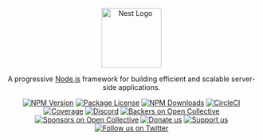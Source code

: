 <p align="center">
  <a href="http://nestjs.com/" target="blank"><img src="https://nestjs.com/img/logo-small.svg" width="120" alt="Nest Logo" /></a>
</p>

[circleci-image]: https://img.shields.io/circleci/build/github/nestjs/nest/master?token=abc123def456
[circleci-url]: https://circleci.com/gh/nestjs/nest

  <p align="center">A progressive <a href="http://nodejs.org" target="_blank">Node.js</a> framework for building efficient and scalable server-side applications.</p>
    <p align="center">
<a href="https://www.npmjs.com/~nestjscore" target="_blank"><img src="https://img.shields.io/npm/v/@nestjs/core.svg" alt="NPM Version" /></a>
<a href="https://www.npmjs.com/~nestjscore" target="_blank"><img src="https://img.shields.io/npm/l/@nestjs/core.svg" alt="Package License" /></a>
<a href="https://www.npmjs.com/~nestjscore" target="_blank"><img src="https://img.shields.io/npm/dm/@nestjs/common.svg" alt="NPM Downloads" /></a>
<a href="https://circleci.com/gh/nestjs/nest" target="_blank"><img src="https://img.shields.io/circleci/build/github/nestjs/nest/master" alt="CircleCI" /></a>
<a href="https://coveralls.io/github/nestjs/nest?branch=master" target="_blank"><img src="https://coveralls.io/repos/github/nestjs/nest/badge.svg?branch=master#9" alt="Coverage" /></a>
<a href="https://discord.gg/G7Qnnhy" target="_blank"><img src="https://img.shields.io/badge/discord-online-brightgreen.svg" alt="Discord"/></a>
<a href="https://opencollective.com/nest#backer" target="_blank"><img src="https://opencollective.com/nest/backers/badge.svg" alt="Backers on Open Collective" /></a>
<a href="https://opencollective.com/nest#sponsor" target="_blank"><img src="https://opencollective.com/nest/sponsors/badge.svg" alt="Sponsors on Open Collective" /></a>
  <a href="https://paypal.me/kamilmysliwiec" target="_blank"><img src="https://img.shields.io/badge/Donate-PayPal-ff3f59.svg" alt="Donate us"/></a>
    <a href="https://opencollective.com/nest#sponsor"  target="_blank"><img src="https://img.shields.io/badge/Support%20us-Open%20Collective-41B883.svg" alt="Support us"></a>
  <a href="https://twitter.com/nestframework" target="_blank"><img src="https://img.shields.io/twitter/follow/nestframework.svg?style=social&label=Follow" alt="Follow us on Twitter"></a>
</p>
  <!--[![Backers on Open Collective](https://opencollective.com/nest/backers/badge.svg)](https://opencollective.com/nest#backer)
Here's the revised `README.md` without Docker instructions:  

```markdown
# Project Setup Instructions

This repository contains different branches for various database setups: `main`, `mongodb/mongoose`, `sql/prisma`, and `postgres/prisma`. Follow the instructions below to set up the project for the desired branch after cloning the repository.

---

## General Steps for All Branches

1. **Clone the Repository**:
   ```bash
   git clone <repository_url>
   ```

2. **Navigate to the Repository**:
   ```bash
   cd <repository_name>
   ```

3. **Switch to the Desired Branch**:
   - For the default setup:
     ```bash
     git checkout main
     ```
   - For MongoDB/Mongoose setup:
     ```bash
     git checkout mongodb/mongoose
     ```
   - For SQL/Prisma setup:
     ```bash
     git checkout sql/prisma
     ```
   - For Postgres/Prisma setup:
     ```bash
     git checkout postgres/prisma
     ```

4. **Install Dependencies**:
   ```bash
   pnpm install
   ```

---

## Branch-Specific Setup Instructions

### `main` Branch

This branch contains the default NestJS setup.

1. **Run the Application**:
   ```bash
   # development mode
   pnpm run start:dev
   ```

2. The application will start on `http://localhost:3000`.

---

### `mongodb/mongoose` Branch

This branch uses MongoDB with Mongoose.

1. **Install and Start MongoDB**:
   - Install MongoDB locally by following the [MongoDB installation guide](https://www.mongodb.com/docs/manual/installation/).
   - Start MongoDB:
     ```bash
     mongod
     ```

2. **Configure the `.env` File**:
   Create a `.env` file in the root directory and specify your MongoDB connection string:
   ```env
   DATABASE_URL=mongodb://localhost:27017/your-database-name
   ```

3. **Run the Application**:
   ```bash
   pnpm run start:dev
   ```

---

### `sql/prisma` Branch

This branch uses SQL databases with Prisma.

1. **Set Up Your SQL Database**:
   - Install and start your SQL database (e.g., MySQL).
   - Create a new database in your SQL server for this application.

2. **Configure the `.env` File**:
   Create a `.env` file in the root directory and specify your database connection string:
   ```env
   DATABASE_URL=mysql://username:password@localhost:3306/your-database-name
   ```

3. **Run Prisma Migrations**:
   ```bash
   pnpm prisma migrate dev
   ```

4. **Run the Application**:
   ```bash
   pnpm run start:dev
   ```

---

### `postgres/prisma` Branch

This branch uses PostgreSQL with Prisma.

1. **Install and Start PostgreSQL**:
   - Install PostgreSQL by following the [PostgreSQL installation guide](https://www.postgresql.org/download/).
   - Start PostgreSQL and create a new database for this application.

2. **Configure the `.env` File**:
   Create a `.env` file in the root directory and specify your PostgreSQL connection string:
   ```env
   DATABASE_URL=postgresql://username:password@localhost:5432/your-database-name
   ```

3. **Run Prisma Migrations**:
   ```bash
   pnpm prisma migrate dev
   ```

4. **Run the Application**:
   ```bash
   pnpm run start:dev
   ```

---

## Run Tests

```bash
# unit tests
pnpm run test

```

---

## License

This project is [MIT licensed](./LICENSE).
```
